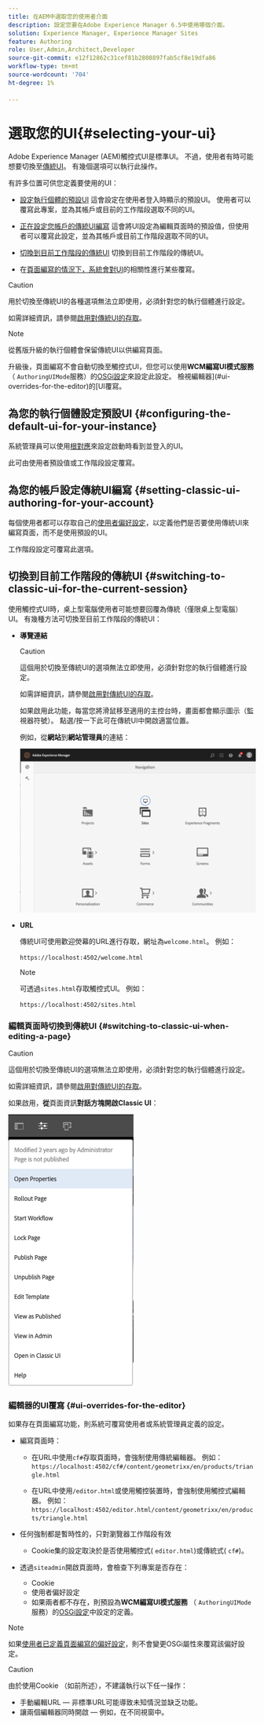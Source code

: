```yaml
---
title: 在AEM中選取您的使用者介面
description: 設定您要在Adobe Experience Manager 6.5中使用哪個介面。
solution: Experience Manager, Experience Manager Sites
feature: Authoring
role: User,Admin,Architect,Developer
source-git-commit: e12f12862c31cef81b2808897fab5cf8e19dfa86
workflow-type: tm+mt
source-wordcount: '704'
ht-degree: 1%

---
```


# 選取您的UI{#selecting-your-ui}

Adobe Experience Manager (AEM)觸控式UI是標準UI。 不過，使用者有時可能想要切換至[傳統UI](/help/sites-classic-ui-authoring/classicui.md)。 有幾個選項可以執行此操作。

有許多位置可供您定義要使用的UI：

* [設定執行個體的預設UI](#configuring-the-default-ui-for-your-instance)
這會設定在使用者登入時顯示的預設UI。 使用者可以覆寫此專案，並為其帳戶或目前的工作階段選取不同的UI。

* [正在設定您帳戶的傳統UI編寫](/help/sites-authoring/select-ui.md#setting-classic-ui-authoring-for-your-account)
這會將UI設定為編輯頁面時的預設值，但使用者可以覆寫此設定，並為其帳戶或目前工作階段選取不同的UI。

* [切換到目前工作階段的傳統UI](#switching-to-classic-ui-for-the-current-session)
切換到目前工作階段的傳統UI。

* 在[頁面編寫的情況下，系統會對UI](#ui-overrides-for-the-editor)的相關性進行某些覆寫。

>[!CAUTION]
>
>用於切換至傳統UI的各種選項無法立即使用，必須針對您的執行個體進行設定。
>
>如需詳細資訊，請參閱[啟用對傳統UI的存取](/help/sites-administering/enable-classic-ui.md)。

>[!NOTE]
>
>從舊版升級的執行個體會保留傳統UI以供編寫頁面。
>
>升級後，頁面編寫不會自動切換至觸控式UI，但您可以使用&#x200B;**WCM編寫UI模式服務** （ `AuthoringUIMode`服務）的[OSGi設定](/help/sites-deploying/configuring-osgi.md)來設定此設定。 檢視編輯器](#ui-overrides-for-the-editor)的[UI覆寫。

## 為您的執行個體設定預設UI {#configuring-the-default-ui-for-your-instance}

系統管理員可以使用[根對應](/help/sites-deploying/osgi-configuration-settings.md#daycqrootmapping)來設定啟動時看到並登入的UI。

此可由使用者預設值或工作階段設定覆寫。

## 為您的帳戶設定傳統UI編寫 {#setting-classic-ui-authoring-for-your-account}

每個使用者都可以存取自己的[使用者偏好設定](/help/sites-authoring/user-properties.md#userpreferences)，以定義他們是否要使用傳統UI來編寫頁面，而不是使用預設的UI。

工作階段設定可覆寫此選項。

## 切換到目前工作階段的傳統UI {#switching-to-classic-ui-for-the-current-session}

使用觸控式UI時，桌上型電腦使用者可能想要回覆為傳統（僅限桌上型電腦） UI。 有幾種方法可切換至目前工作階段的傳統UI：

* **導覽連結**

  >[!CAUTION]
  >
  >這個用於切換至傳統UI的選項無法立即使用，必須針對您的執行個體進行設定。
  >
  >
  >如需詳細資訊，請參閱[啟用對傳統UI的存取](/help/sites-administering/enable-classic-ui.md)。

  如果啟用此功能，每當您將滑鼠移至適用的主控台時，畫面都會顯示圖示（監視器符號）。 點選/按一下此可在傳統UI中開啟適當位置。

  例如，從&#x200B;**網站**&#x200B;到&#x200B;**網站管理員**&#x200B;的連結：

  ![syui-01](assets/syui-01.png)

* **URL**

  傳統UI可使用歡迎熒幕的URL進行存取，網址為`welcome.html`。 例如：

  `https://localhost:4502/welcome.html`

  >[!NOTE]
  >
  >可透過`sites.html`存取觸控式UI。 例如：
  >
  >
  >`https://localhost:4502/sites.html`

### 編輯頁面時切換到傳統UI {#switching-to-classic-ui-when-editing-a-page}

>[!CAUTION]
>
>這個用於切換至傳統UI的選項無法立即使用，必須針對您的執行個體進行設定。
>
>如需詳細資訊，請參閱[啟用對傳統UI的存取](/help/sites-administering/enable-classic-ui.md)。

如果啟用，**從**&#x200B;頁面資訊&#x200B;**對話方塊開啟Classic UI**：

![syui-02](assets/syui-02.png)

### 編輯器的UI覆寫 {#ui-overrides-for-the-editor}

如果存在頁面編寫功能，則系統可覆寫使用者或系統管理員定義的設定。

* 編寫頁面時：

   * 在URL中使用`cf#`存取頁面時，會強制使用傳統編輯器。 例如：
     `https://localhost:4502/cf#/content/geometrixx/en/products/triangle.html`

   * 在URL中使用`/editor.html`或使用觸控裝置時，會強制使用觸控式編輯器。 例如：
     `https://localhost:4502/editor.html/content/geometrixx/en/products/triangle.html`

* 任何強制都是暫時性的，只對瀏覽器工作階段有效

   * Cookie集的設定取決於是否使用觸控式( `editor.html`)或傳統式( `cf#`)。

* 透過`siteadmin`開啟頁面時，會檢查下列專案是否存在：

   * Cookie
   * 使用者偏好設定
   * 如果兩者都不存在，則預設為&#x200B;**WCM編寫UI模式服務** （ `AuthoringUIMode`服務）的[OSGi設定](/help/sites-deploying/configuring-osgi.md)中設定的定義。

>[!NOTE]
>
>如果[使用者已定義頁面編寫的偏好設定](#settingthedefaultauthoringuiforyouraccount)，則不會變更OSGi屬性來覆寫該偏好設定。

>[!CAUTION]
>
>由於使用Cookie （如前所述），不建議執行以下任一操作：
>
>* 手動編輯URL — 非標準URL可能導致未知情況並缺乏功能。
>* 讓兩個編輯器同時開啟 — 例如，在不同視窗中。
